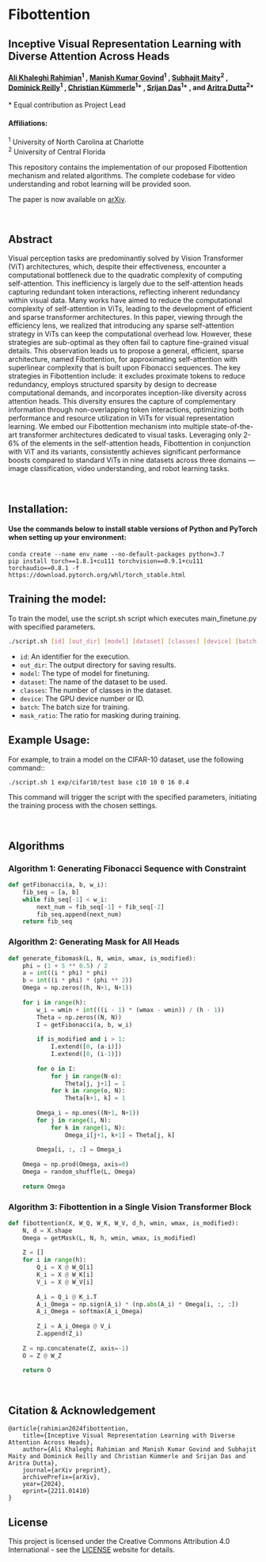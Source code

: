 # Fibottention
## Inceptive Visual Representation Learning with Diverse Attention Across Heads

#### [Ali Khaleghi Rahimian](https://ak811.github.io)<sup>1</sup> , [Manish Kumar Govind](https://manishgovind.github.io/)<sup>1</sup> , [Subhajit Maity](https://maitysubhajit.github.io/)<sup>2</sup> , [Dominick Reilly](https://dominickrei.github.io)<sup>1</sup> , [Christian Kümmerle](https://webpages.charlotte.edu/~ckuemme1/)<sup>1</sup>* , [Srijan Das](https://srijandas07.github.io)<sup>1</sup>* , and [Aritra Dutta](https://sciences.ucf.edu/math/person/aritra-dutta/)<sup>2</sup>*
\* Equal contribution as Project Lead

#### Affiliations:
<sup>1</sup> University of North Carolina at Charlotte  
<sup>2</sup> University of Central Florida

This repository contains the implementation of our proposed Fibottention mechanism and related algorithms. The complete codebase for video understanding and robot learning will be provided soon.

The paper is now available on [arXiv](https://arxiv.org/abs/2406.19391).

<br>

## Abstract
Visual perception tasks are predominantly solved by Vision Transformer (ViT) architectures, which, despite their effectiveness, encounter a computational bottleneck due to the quadratic complexity of computing self-attention. This inefficiency is largely due to the self-attention heads capturing redundant token interactions, reflecting inherent redundancy within visual data. Many works have aimed to reduce the computational complexity of self-attention in ViTs, leading to the development of efficient and sparse transformer architectures. In this paper, viewing through the efficiency lens, we realized that introducing any sparse self-attention strategy in ViTs can keep the computational overhead low. However, these strategies are sub-optimal as they often fail to capture fine-grained visual details. This observation leads us to propose a general, efficient, sparse architecture, named Fibottention, for approximating self-attention with superlinear complexity that is built upon Fibonacci sequences. The key strategies in Fibottention include: it excludes proximate tokens to reduce redundancy, employs structured sparsity by design to decrease computational demands, and incorporates inception-like diversity across attention heads. This diversity ensures the capture of complementary information through non-overlapping token interactions, optimizing both performance and resource utilization in ViTs for visual representation learning. We embed our Fibottention mechanism into multiple state-of-the-art transformer architectures dedicated to visual tasks. Leveraging only 2-6% of the elements in the self-attention heads, Fibottention in conjunction with ViT and its variants, consistently achieves significant performance boosts compared to standard ViTs in nine datasets across three domains — image classification, video understanding, and robot learning tasks.

<br>

## Installation:

#### Use the commands below to install stable versions of Python and PyTorch when setting up your environment:
```
conda create --name env_name --no-default-packages python=3.7
pip install torch==1.8.1+cu111 torchvision==0.9.1+cu111 torchaudio==0.8.1 -f https://download.pytorch.org/whl/torch_stable.html

```

## Training the model:

To train the model, use the script.sh script which executes main_finetune.py with specified parameters.

```bash
./script.sh [id] [out_dir] [model] [dataset] [classes] [device] [batch] [mask_ratio]
```

- `id`: An identifier for the execution.
- `out_dir`: The output directory for saving results.
- `model`: The type of model for finetuning.
- `dataset`: The name of the dataset to be used.
- `classes`: The number of classes in the dataset.
- `device`: The GPU device number or ID.
- `batch`: The batch size for training.
- `mask_ratio`: The ratio for masking during training.

## Example Usage:

For example, to train a model on the CIFAR-10 dataset, use the following command::

```bash
./script.sh 1 exp/cifar10/test base c10 10 0 16 0.4
```

This command will trigger the script with the specified parameters, initiating the training process with the chosen settings.

<br>

## Algorithms

### Algorithm 1: Generating Fibonacci Sequence with Constraint

```python
def getFibonacci(a, b, w_i):
    fib_seq = [a, b]
    while fib_seq[-1] < w_i:
        next_num = fib_seq[-1] + fib_seq[-2]
        fib_seq.append(next_num)
    return fib_seq
```

### Algorithm 2: Generating Mask for All Heads

```python
def generate_fibomask(L, N, wmin, wmax, is_modified):
    phi = (1 + 5 ** 0.5) / 2
    a = int((i * phi) * phi)
    b = int((i * phi) * (phi ** 2))
    Omega = np.zeros((h, N+1, N+1))
    
    for i in range(h):
        w_i = wmin + int(((i - 1) * (wmax - wmin)) / (h - 1))
        Theta = np.zeros((N, N))
        I = getFibonacci(a, b, w_i)
        
        if is_modified and i > 1:
            I.extend([0, (a-i)])
            I.extend([0, (i-1)])
        
        for o in I:
            for j in range(N-o):
                Theta[j, j+1] = 1
            for k in range(o, N):
                Theta[k+1, k] = 1
        
        Omega_i = np.ones((N+1, N+1))
        for j in range(1, N):
            for k in range(1, N):
                Omega_i[j+1, k+1] = Theta[j, k]
        
        Omega[i, :, :] = Omega_i
    
    Omega = np.prod(Omega, axis=0)
    Omega = random_shuffle(L, Omega)
    
    return Omega
```

### Algorithm 3: Fibottention in a Single Vision Transformer Block

```python
def fibottention(X, W_Q, W_K, W_V, d_h, wmin, wmax, is_modified):
    N, d = X.shape
    Omega = getMask(L, N, h, wmin, wmax, is_modified)
    
    Z = []
    for i in range(h):
        Q_i = X @ W_Q[i]
        K_i = X @ W_K[i]
        V_i = X @ W_V[i]
        
        A_i = Q_i @ K_i.T
        A_i_Omega = np.sign(A_i) * (np.abs(A_i) * Omega[i, :, :])
        A_i_Omega = softmax(A_i_Omega)
        
        Z_i = A_i_Omega @ V_i
        Z.append(Z_i)
    
    Z = np.concatenate(Z, axis=-1)
    O = Z @ W_Z
    
    return O
```

<br>

## Citation & Acknowledgement
```
@article{rahimian2024fibottention,
    title={Inceptive Visual Representation Learning with Diverse Attention Across Heads},
    author={Ali Khaleghi Rahimian and Manish Kumar Govind and Subhajit Maity and Dominick Reilly and Christian Kümmerle and Srijan Das and Aritra Dutta},
    journal={arXiv preprint},
    archivePrefix={arXiv},
    year={2024},
    eprint={2211.01410}
}
```

## License
This project is licensed under the Creative Commons Attribution 4.0 International - see the [LICENSE](https://creativecommons.org/licenses/by/4.0/deed.en) website for details.
